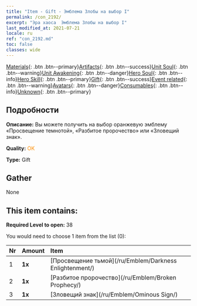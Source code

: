 ```yaml
---
title: "Item - Gift - Эмблема Злобы на выбор I"
permalink: /con_2192/
excerpt: "Эра хаоса  Эмблема Злобы на выбор I"
last_modified_at: 2021-07-21
locale: ru
ref: "con_2192.md"
toc: false
classes: wide
---
```

 [Materials](/ItemsRU/){: .btn .btn--primary}[Artifacts](/ItemsRU/Artifacts/){: .btn .btn--success}[Unit Soul](/ItemsRU/UnitSoul/){: .btn .btn--warning}[Unit Awakening](/ItemsRU/UnitAwakening/){: .btn .btn--danger}[Hero Soul](/ItemsRU/HeroSoul/){: .btn .btn--info}[Hero Skill](/ItemsRU/HeroSkill/){: .btn .btn--primary}[Gift](/ItemsRU/Gift/){: .btn .btn--success}[Event related](/ItemsRU/Events/){: .btn .btn--warning}[Avatars](/ItemsRU/Avatars/){: .btn .btn--danger}[Consumables](/ItemsRU/Consumables/){: .btn .btn--info}[Unknown](/ItemsRU/Unknown/){: .btn .btn--primary}

## Подробности
 **Описание:** Вы можете получить на выбор оранжевую эмблему «Просвещение темнотой», «Разбитое пророчество» или «Зловещий знак».

 **Quality:** <span style="color: #FF8C00">OK</span>

 **Type:** Gift

## Gather

  None

## This item contains:

 **Required Level to open:** 38

 You would need to choose 1 item from the list (0):

  | Nr | Amount |     Item    |
  |:---|:-------|:------------|
  | 1 |  **1x** | [Просвещение тьмой](/ru/Emblem/Darkness Enlightenment/) |  | 
  | 2 |  **1x** | [Разбитое пророчество](/ru/Emblem/Broken Prophecy/) |  | 
  | 3 |  **1x** | [Зловещий знак](/ru/Emblem/Ominous Sign/) |  | 
